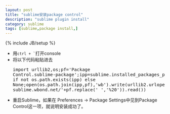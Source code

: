 ```yaml
---
layout: post
title: "sublime安装package control"
description: "sublime plugin install"
category: sublime 
tags: [sublime,package install,]
---
```

{% include JB/setup %}


* 用`` ctrl + ` ``打开console
* 将以下代码粘贴进去<pre>import urllib2,os;pf='Package Control.sublime-package';ipp=sublime.installed_packages_path();os.makedirs(ipp) if not os.path.exists(ipp) else None;open(os.path.join(ipp,pf),'wb').write(urllib2.urlopen('http:// sublime.wbond.net/'+pf.replace(' ','%20')).read())</pre>
* 重启Sublime，如果在 Preferences -> Package Settings中见到Package Control这一项，就说明安装成功了。